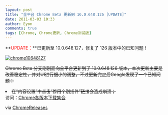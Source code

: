 ```yaml
---
layout: post
title: "全平台 Chrome Beta 更新到 10.0.648.126 [UPDATE]"
date: 2011-03-03 10:33
author: Eyon
comments: true
tags: [Chrome, Chrome更新, Chrome测试版]
---
```

**<span style="color: #ff0000;">UPDATE：</span>**已更新至 10.0.648.127，修复了 126 版本中的已知问题！

<a href="http://img.chromi.org/2011/03/chrome10648127.png">![](http://img.chromi.org/2011/03/chrome10648127.png "chrome10648127")</a>

<del datetime="2011-03-03T19:36:40+00:00">Chrome Beta 分支刚刚面向全平台更新到了 10.0.648.126 版本，本次更新主要是改善稳定性，并对UI进行细小的调整，不过更新完之后Google发现了一个已知问题：</del>
	<li><del datetime="2011-03-03T19:40:07+00:00">在“内容设置”中点击“停用个别插件”链接会造成崩溃；</del></li>
访问：[Chrome各版本下载集合](http://www.chromi.org/chromedownload)

via [ChromeReleases](http://googlechromereleases.blogspot.com/2011/03/beta-channel-update.html)
